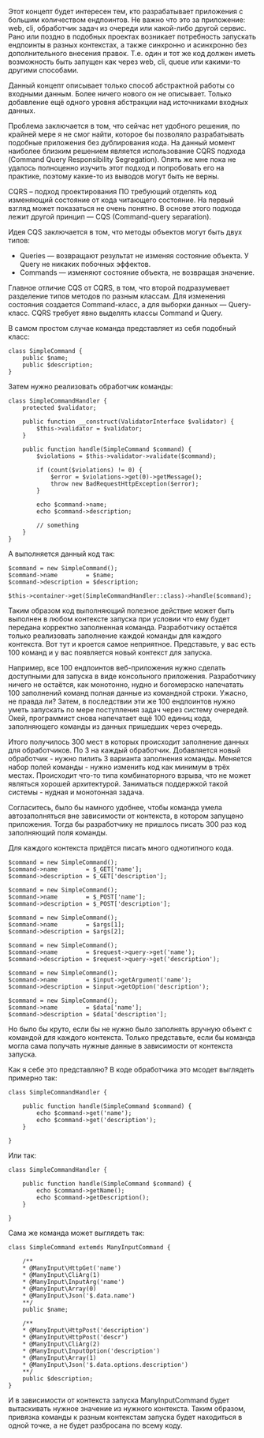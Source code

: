 Этот концепт будет интересен тем, кто разрабатывает приложения с большим количеством ендпоинтов. Не важно что это за приложение: web, cli, обработчик задач из очереди или какой-либо другой сервис. Рано или поздно в подобных проектах возникает потребность запускать ендпоинты в разных контекстах, а также синхронно и асинхронно без дополнительного внесения правок. Т.е. один и тот же код должен иметь возможность быть запущен как через web, cli, queue или какими-то другими способами.

Данный концепт описывает только способ абстрактной работы со входными данным. Более ничего нового он не описывает. Только добавление ещё одного уровня абстракции над источниками входных данных.

Проблема заключается в том, что сейчас нет удобного решения, по крайней мере я не смог найти, которое бы позволяло разрабатывать подобные приложения без дублирования кода. На данный момент наиболее близким решением является использование CQRS подхода (Command Query Responsibility Segregation). Опять же мне пока не удалось полноценно изучить этот подход и попробовать его на практике, поэтому какие-то из выводов могут быть не верны.

CQRS – подход проектирования ПО требующий отделять код изменяющий состояние от кода читающего состояние. На первый взгляд может показаться не очень понятно. В основе этого подхода лежит другой принцип — CQS (Command-query separation).

Идея CQS заключается в том, что методы объектов могут быть двух типов:
- Queries — возвращают результат не изменяя состояние объекта. У Query не никаких побочных эффектов.
- Commands — изменяют состояние объекта, не возвращая значение.

Главное отличие CQS от CQRS, в том, что второй подразумевает разделение типов методов по разным классам. Для изменения состояния создается Command-класс, а для выборки данных — Query-класс. CQRS требует явно выделять классы Command и Query.


В самом простом случае команда представляет из себя подобный класс:

```
class SimpleCommand {
    public $name;
    public $description;
}
```


Затем нужно реализовать обработчик команды:

```
class SimpleCommandHandler {
    protected $validator;

    public function __construct(ValidatorInterface $validator) {
        $this->validator = $validator;
    }

    public function handle(SimpleCommand $command) {
        $violations = $this->validator->validate($command);

        if (count($violations) != 0) {
            $error = $violations->get(0)->getMessage();
            throw new BadRequestHttpException($error);
        }

        echo $command->name;
        echo $command->description;

        // something
    }
}
```

А выполняется данный код так:

```
$command = new SimpleCommand();
$command->name        = $name;
$command->description = $description;

$this->container->get(SimpleCommandHandler::class)->handle($command);
```

Таким образом код выполняющий полезное действие может быть выполнен в любом контексте запуска при условии что ему будет передана корректно заполненная команда. Разработчику остаётся только реализовать заполнение каждой команды для каждого контекста. Вот тут и кроется самое неприятное. Представьте, у вас есть 100 команд и у вас появляется новый контекст для запуска.

Например, все 100 ендпоинтов  веб-приложения нужно сделать доступными для запуска в виде консольного приложения. Разработчику ничего не остаётся, как монотонно, нудно и богомерзско напечатать 100 заполнений команд полная данные из командной строки. Ужасно, не правда ли? Затем, в последствии эти же 100 ендпоинтов нужно уметь запускать по мере поступления задач через систему очередей. Окей, программист снова напечатает ещё 100 единиц кода, заполняющего команды из данных пришедших через очередь.

Итого получилось 300 мест в которых происходит заполнение данных для обработчиков. По 3 на каждый обработчик. Добавляется новый обработчик - нужно пилить 3 варианта заполнения команды. Меняется набор полей команды - нужно изменить код как минимум в трёх местах. Происходит что-то типа комбинаторного взрыва, что не может являться хорошей архитектурой. Заниматься поддержкой такой системы - нудная и монотонная задача.

Согласитесь, было бы намного удобнее, чтобы команда умела автозаполняться вне зависимости от контекста, в котором запущено приложения. Тогда бы разработчику не пришлось писать 300 раз код заполняющий поля команды.


Для каждого контекста придётся писать много однотипного кода.


```
$command = new SimpleCommand();
$command->name        = $_GET['name'];
$command->description = $_GET['description'];
```

```
$command = new SimpleCommand();
$command->name        = $_POST['name'];
$command->description = $_POST['description'];
```


```
$command = new SimpleCommand();
$command->name        = $args[1];
$command->description = $args[2];
```


```
$command = new SimpleCommand();
$command->name        = $request->query->get('name');
$command->description = $request->query->get('description');
```


```
$command = new SimpleCommand();
$command->name        = $input->getArgument('name');
$command->description = $input->getOption('description');
```


```
$command = new SimpleCommand();
$command->name        = $data['name'];
$command->description = $data['description'];
```

Но было бы круто, если бы не нужно было заполнять вручную объект с командой для каждого контекста. Только представьте, если бы команда могла сама получать нужные данные в зависимости от контекста запуска.


Как я себе это представляю? В коде обработчика это мсодет выглядеть примерно так:

```
class SimpleCommandHandler {

    public function handle(SimpleCommand $command) {
        echo $command->get('name');
        echo $command->get('description');
    }

}
```

Или так:

```
class SimpleCommandHandler {

    public function handle(SimpleCommand $command) {
        echo $command->getName();
        echo $command->getDescription();
    }

}
```

Сама же команда может выглядеть так:

```
class SimpleCommand extemds ManyInputCommand {

    /**
    * @ManyInput\HttpGet('name')
    * @ManyInput\CliArg(1)
    * @ManyInput\InputArg('name')
    * @ManyInput\Array(0)
    * @ManyInput\Json('$.data.name')
    **/
    public $name;

    /**
    * @ManyInput\HttpPost('description')
    * @ManyInput\HttpPost('descr')
    * @ManyInput\CliArg(2)
    * @ManyInput\InputOption('description')
    * @ManyInput\Array(1)
    * @ManyInput\Json('$.data.options.description')
    **/
    public $description;
}
```
И в зависимости от контекста запуска ManyInputCommand будет вытаскивать нужное значение из нужного контекста. Таким образом, привязка команды к разным контекстам запуска будет находиться в одной точке, а не будет разбросана по всему коду.
